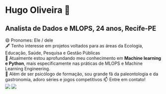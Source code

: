 <h1>Hugo Oliveira 🦕</h1>
<h2>Analista de Dados e MLOPS, 24 anos, Recife-PE</h2>
😄 Pronomes: Ele / dele<br>
🖋️ Tenho interesse em projetos voltados para as áreas da Ecologia, Educação, Saúde, Pesquisa e Gestão Públicas<br>
📖 Atualmente estou aprofundando meu conhecimento em <strong>Machine learning e Python</strong>, mais especificamente nas práticas de MLOPS e Machine Learning Engineering. <br>
🦕 Além de ser psicólogo de formação, sou grande fã da paleontologia e da gastronomia, adoro séries e jogos competitivos
📫 Entre em contato!<br>
<div>
<a href = "mailto:contato@hugooli2412"><img src="https://img.shields.io/badge/Gmail-D14836?style=for-the-badge&logo=gmail&logoColor=white" target="_blank"></a>
<a href="https://www.linkedin.com/in/hugo-roberto-de-oliveira/" target="_blank"><img src="https://img.shields.io/badge/-LinkedIn-%230077B5?style=for-the-badge&logo=linkedin&logoColor=white"></a>
</div>
